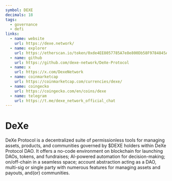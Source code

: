 ```yaml
---
symbol: DEXE
decimals: 18
tags:
  - governance
  - defi
links:
  - name: website
    url: https://dexe.network/
  - name: explorer
    url: https://etherscan.io/token/0xde4EE8057785A7e8e800Db58F9784845A5C2Cbd6
  - name: github
    url: https://github.com/dexe-network/DeXe-Protocol
  - name: x
    url: https://x.com/DexeNetwork
  - name: coinmarketcap
    url: https://coinmarketcap.com/currencies/dexe/
  - name: coingecko
    url: https://coingecko.com/en/coins/dexe
  - name: telegram
    url: https://t.me/dexe_network_official_chat
---
```


# DeXe

DeXe Protocol is a decentralized suite of permissionless tools for managing assets, products, and communities governed by $DEXE holders within DeXe Protocol DAO. It offers a no-code environment on blockchain for launching DAOs, tokens, and fundraises; AI-powered automation for decision-making; on/off-chain in a seamless space; account abstraction acting as a DAO, multi-sig or single party with numerous features for managing assets and payouts, and(or) communities.
